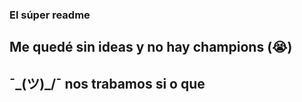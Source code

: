 ### El súper readme
## Me quedé sin ideas y no hay champions (😭)
## ¯\_(ツ)_/¯ nos trabamos si o que
